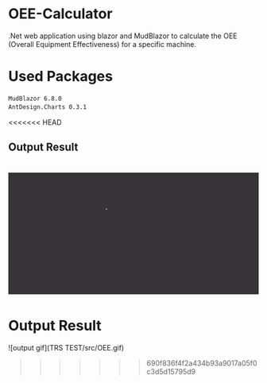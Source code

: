 # OEE-Calculator
.Net web application using blazor and MudBlazor to calculate the OEE (Overall Equipment Effectiveness) for a specific machine.  

# Used Packages 
```bash 
MudBlazor 6.8.0
AntDesign.Charts 0.3.1 
```
<<<<<<< HEAD
## Output Result 
![Result](OEE.gif)
=======
# Output Result 
![output gif](TRS TEST/src/OEE.gif)
>>>>>>> 690f836f4f2a434b93a9017a05f0c3d5d15795d9
